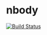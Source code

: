 # nbody
[![Build Status](https://travis-ci.org/drons/nbody.svg?branch=master)](https://travis-ci.org/drons/nbody)
